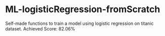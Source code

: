 # ML-logisticRegression-fromScratch
Self-made functions to train a model using logistic regression on titanic dataset.
Achieved Score: 82.06%
